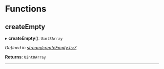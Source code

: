 

# Functions

<a id="createempty"></a>

##  createEmpty

▸ **createEmpty**(): `Uint8Array`

*Defined in [stream/createEmpty.ts:7](https://github.com/polkadot-js/common/blob/815fdc7/packages/trie-codec/src/stream/createEmpty.ts#L7)*

**Returns:** `Uint8Array`

___

